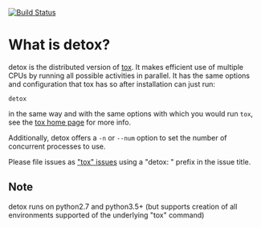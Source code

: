 [![Build Status](https://travis-ci.org/tox-dev/detox.svg?branch=master)](https://travis-ci.org/tox-dev/detox)

# What is detox?

detox is the distributed version of [tox](https://pypi.org/project/tox/).  It makes efficient use of multiple CPUs by running all possible activities in parallel.  It has the same options and configuration that tox has so after installation can just run:

    detox

in the same way and with the same options with which you would run `tox`, see the [tox home page](http://tox.readthedocs.io) for more info.

Additionally, detox offers a `-n` or `--num` option to set the number of concurrent processes to use.

Please file issues as ["tox" issues](https://github.com/tox-dev/tox/issues) using a "detox: " prefix in the issue title.

## Note

detox runs on python2.7 and python3.5+ (but supports creation of all environments supported of the underlying "tox" command)
